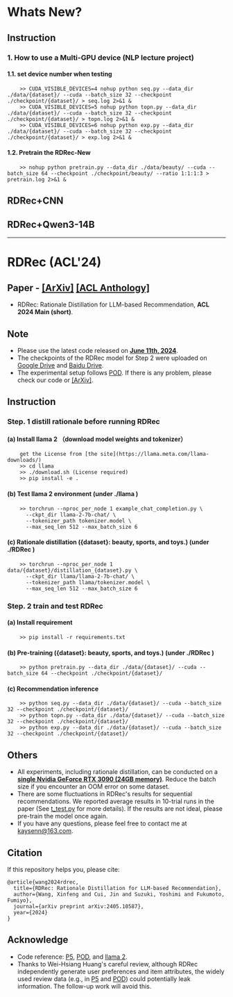 # Whats New? 
## Instruction
### 1. How to use a Multi-GPU device (NLP lecture project)
#### 1.1. set device number when testing
        >> CUDA_VISIBLE_DEVICES=4 nohup python seq.py --data_dir ./data/{dataset}/ --cuda --batch_size 32 --checkpoint ./checkpoint/{dataset}/ > seq.log 2>&1 &
        >> CUDA_VISIBLE_DEVICES=5 nohup python topn.py --data_dir ./data/{dataset}/ --cuda --batch_size 32 --checkpoint ./checkpoint/{dataset}/ > topn.log 2>&1 &
        >> CUDA_VISIBLE_DEVICES=6 nohup python exp.py --data_dir ./data/{dataset}/ --cuda --batch_size 32 --checkpoint ./checkpoint/{dataset}/ > exp.log 2>&1 &
#### 1.2. Pretrain the RDRec-New
        >> nohup python pretrain.py --data_dir ./data/beauty/ --cuda --batch_size 64 --checkpoint ./checkpoint/beauty/ --ratio 1:1:1:3 > pretrain.log 2>&1 &

## RDRec+CNN

## RDRec+Qwen3-14B

---

# RDRec (ACL'24)

## Paper - [[ArXiv]](https://arxiv.org/pdf/2405.10587) [[ACL Anthology]](https://aclanthology.org/2024.acl-short.6/)
- RDRec: Rationale Distillation for LLM-based Recommendation, **ACL 2024 Main (short)**.

## Note
- Please use the latest code released on **<u>June 11th, 2024</u>**.
- The checkpoints of the RDRec model for Step 2 were uploaded on [Google Drive](https://drive.google.com/drive/folders/1bwhliM4KN8pBdk5c0pRPDVCgTJbeOk0s) and [Baidu Drive](https://pan.baidu.com/s/15TQ6zi-ZHfPik02bjlPwRQ?pwd=eb3d ).
- The experimental setup follows [POD](https://github.com/lileipisces/POD). If there is any problem, please check our code or [[ArXiv]](https://arxiv.org/pdf/2405.10587).

## Instruction
### Step. 1 distill rationale before running RDRec

#### (a) Install llama 2 （download model weights and tokenizer）
        get the License from [the site](https://llama.meta.com/llama-downloads/)
        >> cd llama 
	    >> ./download.sh (License required)
        >> pip install -e .

#### (b) Test llama 2 environment  (under ./llama )
        >> torchrun --nproc_per_node 1 example_chat_completion.py \
          --ckpt_dir llama-2-7b-chat/ \
          --tokenizer_path tokenizer.model \
          --max_seq_len 512 --max_batch_size 6

#### (c) Rationale distillation  ({dataset}: beauty, sports, and toys.) (under ./RDRec )
        >> torchrun --nproc_per_node 1 data/{dataset}/distillation_{dataset}.py \
          --ckpt_dir llama/llama-2-7b-chat/ \
          --tokenizer_path llama/tokenizer.model \
          --max_seq_len 512 --max_batch_size 6

### Step. 2 train and test RDRec

#### (a) Install requirement 
        >> pip install -r requirements.txt

#### (b) Pre-training ({dataset}: beauty, sports, and toys.) (under ./RDRec )
        >> python pretrain.py --data_dir ./data/{dataset}/ --cuda --batch_size 64 --checkpoint ./checkpoint/{dataset}/

#### (c) Recommendation inference 
        >> python seq.py --data_dir ./data/{dataset}/ --cuda --batch_size 32 --checkpoint ./checkpoint/{dataset}/
        >> python topn.py --data_dir ./data/{dataset}/ --cuda --batch_size 32 --checkpoint ./checkpoint/{dataset}/
        >> python exp.py --data_dir ./data/{dataset}/ --cuda --batch_size 32 --checkpoint ./checkpoint/{dataset}/


## Others
- All experiments, including rationale distillation, can be conducted on a **<u>single Nvidia GeForce RTX 3090 (24GB memory)</u>**. Reduce the batch size if you encounter an OOM error on some dataset.
- There are some fluctuations in RDRec's results for sequential recommendations. We reported average results in 10-trial runs in the paper  (See [t_test.py](https://github.com/WangXFng/RDRec/blob/main/utils/t_test.py) for more details). If the results are not ideal, please pre-train the model once again. 
- If you have any questions, please feel free to contact me at kaysenn@163.com.


## Citation
If this repository helps you, please cite:

	@article{wang2024rdrec,
	  title={RDRec: Rationale Distillation for LLM-based Recommendation},
	  author={Wang, Xinfeng and Cui, Jin and Suzuki, Yoshimi and Fukumoto, Fumiyo},
	  journal={arXiv preprint arXiv:2405.10587},
	  year={2024}
	}


## Acknowledge
- Code reference: [P5](https://github.com/jeykigung/P5), [POD](https://github.com/lileipisces/POD), and [llama 2](https://github.com/facebookresearch/llama).
- Thanks to Wei-Hsiang Huang's careful review, although RDRec independently generate user preferences and item attributes, the widely used review data (e.g., in [P5](https://github.com/jeykigung/P5) and [POD](https://github.com/lileipisces/POD)) could potentially leak information. The follow-up work will avoid this.
